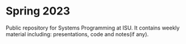# Spring 2023

Public repository for Systems Programming at ISU. It contains weekly
material including: presentations, code and notes(if any).
